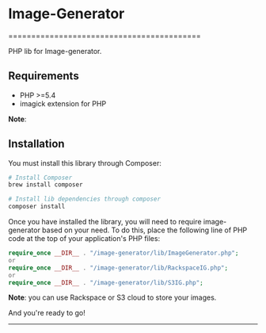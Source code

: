 # Image-Generator
==========================================

PHP lib for Image-generator.

Requirements
------------
* PHP >=5.4
* imagick extension for PHP

**Note**: 

Installation
------------
You must install this library through Composer:

```bash
# Install Composer
brew install composer

# Install lib dependencies through composer
composer install
```

Once you have installed the library, you will need to require image-generator based on your need. To do this, place the following line of PHP code at the top of your application's PHP files:

```php
require_once __DIR__ . "/image-generator/lib/ImageGenerator.php";
or
require_once __DIR__ . "/image-generator/lib/RackspaceIG.php";
or
require_once __DIR__ . "/image-generator/lib/S3IG.php";
```

**Note**: you can use Rackspace or S3 cloud to store your images.

And you're ready to go!


- - -
